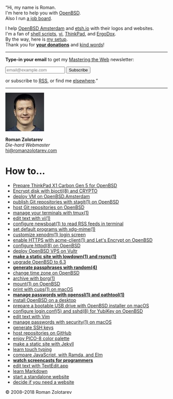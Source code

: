 <p class="quote p-note">&#8220;Hi, my name is
<span class="p-name">Roman</span>.<br>
I'm here to help you with&nbsp;<a href="/openbsd/">OpenBSD</a>.<br>
Also I run <a href="https://www.bsdjobs.com/">a job board</a>.
</p>

I help [OpenBSD
Amsterdam](/openbsd.amsterdam/) and [etsh.io](/etsh.io/) with their
logos and websites.<br>
I'm a fan of
<a href="/bin/">shell scripts</a>,
<a href="/vi.html">vi</a>,
<a href="/thinkpad/">ThinkPad</a>, and
<a href="/ergodox.html">ErgoDox</a>.<br>
By the way, here is [my setup](/setup.html).<br>
Thank you for **[your
donations](/sponsors.html)** and [kind words](/words.html)!

---

**Type-in your email** to get my [Mastering the Web](n.html) newsletter:

<form method="post" action="https://tinyletter.com/romanzolotarev">
<input class="email" name="email" type="email" placeholder="email@example.com">
<button class="button" type="submit">Subscribe</button>
</form>

or subscribe to [RSS](https://www.romanzolotarev.com/rss.xml),
or find me [elsewhere](elsewhere.html).&#8221;

---

<a href="https://www.romanzolotarev.com/"
  class="h-card"><img src="avatar120.jpeg" class="avatar"></a>

**Roman Zolotarev**<br>
_Die-hard Webmaster_<br>
hi@romanzolotarev.com

# How to...

- [Prepare ThinkPad X1&nbsp;Carbon&nbsp;Gen&nbsp;5 for OpenBSD](/openbsd/lenovo-thinkpad-x1c5.html "13 Aug 2018")
- [Encrypt disk with bioctl(8) and CRYPTO](/openbsd/bioctl-crypto.html "12 Aug 2018")
- [deploy VM on OpenBSD.Amsterdam](/openbsd.amsterdam.html "1 Jul 2018")
- [publish Git repositories with stagit(1) on OpenBSD](/stagit.html "7 Jun 2018")
- [host Git repositories on OpenBSD](/git.html "7 Jun 2018")
- [manage your terminals with tmux(1)](/tmux.html "18 May 2018")
- [edit text with vi(1)](/vi.html "12 May 2018")
- [configure newsboat(1) to read RSS feeds in&nbsp;terminal](/newsboat.html "6 May 2018")
- [set default programs with xdg-mime(1)](/xdg-mime.html "1 May 2018")
- [customize xenodm(1) login screen](/openbsd/xenodm.html "1 May 2018")
- [enable HTTPS with acme-client(1) and Let's Encrypt on OpenBSD](/openbsd/acme-client.html "13 Apr 2018")
- [configure httpd(8) on OpenBSD](/openbsd/httpd.html "12 Apr 2018")
- [deploy OpenBSD VPS on Vultr](/vultr.html "11 Apr 2018")
- **[make a static site with lowdown(1) and rsync(1)](/ssg.html "07 Apr 2018")**
- [upgrade OpenBSD to 6.3](/openbsd/upgrade.html "03 Apr 2018")
- **[generate passphrases with random(4)](/diceware.html "30 Mar 2018")**
- [change time zone on OpenBSD](/openbsd/timezone.html "16 Mar 2018")
- [archive with borg(1)](/borg.html "02 Mar 2018")
- [mount(1) on OpenBSD](/openbsd/mount.html "01 Mar 2018")
- [print with cups(1) on macOS](/macos/cups.html "27 Feb 2018")
- **[manage passwords with openssl(1) and oathtool(1)](/pass.html "10 Oct 2017")**
- [install OpenBSD on a desktop](/openbsd/install.html "20 Sep 2017")
- [prepare a bootable USB drive with OpenBSD installer on macOS](/macos/openbsd-installer.html "19 Sep 2017")
- [configure login.conf(5) and sshd(8) for YubiKey on OpenBSD](/openbsd/yubikey.html "01 Sep 2017")
- [edit text with Vim](/vim.html "26 Aug 2017")
- [manage passwords with security(1) on macOS](/macos/security.html "16 May 2017")
- [generate SSH keys](/ssh.html "01 May 2017")
- [host repositories on GitHub](/github.html "16 Apr 2017")
- [enjoy PICO-8 color palette](/pico-8-color-palette/index.html "04 Dec 2016")
- [make a static site with Jekyll](/jekyll.html "22 Nov 2016")
- [learn touch typing](/typing.html "19 Nov 2016")
- [compare JavaScript, with Ramda, and Elm](/js-ramda-elm.html "26 Oct 2016")
- **[watch screencasts for programmers](/screencasts.html "25 Oct 2016")**
- [edit text with TextEdit.app](/macos/textedit.html "17 Sep 2016")
- [learn Markdown](/markdown.html "30 Aug 2016")
- [start a standalone website](/standalone.html "23 Aug 2016")
- [decide if you need a website](/website.html "15 Aug 2016")

&copy; 2008&ndash;2018 Roman Zolotarev

